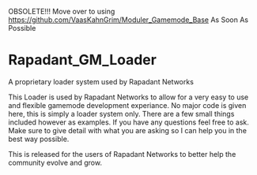 OBSOLETE!!! Move over to using https://github.com/VaasKahnGrim/Moduler_Gamemode_Base As Soon As Possible

# Rapadant_GM_Loader
A proprietary loader system used by Rapadant Networks


  This Loader is used by Rapadant Networks to allow for a very easy to use and flexible gamemode development experiance.
No major code is given here, this is simply a loader system only. There are a few small things included however as examples.
If you have any questions feel free to ask. Make sure to give detail with what you are asking so I can help you in the best
way possible.


This is released for the users of Rapadant Networks to better help the community evolve and grow.
